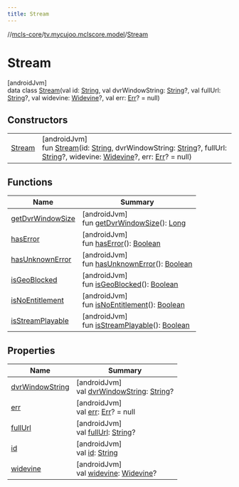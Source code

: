 ```yaml
---
title: Stream
---
```

//[mcls-core](../../../index.html)/[tv.mycujoo.mclscore.model](../index.html)/[Stream](index.html)



# Stream



[androidJvm]\
data class [Stream](index.html)(val id: [String](https://kotlinlang.org/api/latest/jvm/stdlib/kotlin/-string/index.html), val dvrWindowString: [String](https://kotlinlang.org/api/latest/jvm/stdlib/kotlin/-string/index.html)?, val fullUrl: [String](https://kotlinlang.org/api/latest/jvm/stdlib/kotlin/-string/index.html)?, val widevine: [Widevine](../-widevine/index.html)?, val err: [Err](../-err/index.html)? = null)



## Constructors


| | |
|---|---|
| [Stream](-stream.html) | [androidJvm]<br>fun [Stream](-stream.html)(id: [String](https://kotlinlang.org/api/latest/jvm/stdlib/kotlin/-string/index.html), dvrWindowString: [String](https://kotlinlang.org/api/latest/jvm/stdlib/kotlin/-string/index.html)?, fullUrl: [String](https://kotlinlang.org/api/latest/jvm/stdlib/kotlin/-string/index.html)?, widevine: [Widevine](../-widevine/index.html)?, err: [Err](../-err/index.html)? = null) |


## Functions


| Name | Summary |
|---|---|
| [getDvrWindowSize](get-dvr-window-size.html) | [androidJvm]<br>fun [getDvrWindowSize](get-dvr-window-size.html)(): [Long](https://kotlinlang.org/api/latest/jvm/stdlib/kotlin/-long/index.html) |
| [hasError](has-error.html) | [androidJvm]<br>fun [hasError](has-error.html)(): [Boolean](https://kotlinlang.org/api/latest/jvm/stdlib/kotlin/-boolean/index.html) |
| [hasUnknownError](has-unknown-error.html) | [androidJvm]<br>fun [hasUnknownError](has-unknown-error.html)(): [Boolean](https://kotlinlang.org/api/latest/jvm/stdlib/kotlin/-boolean/index.html) |
| [isGeoBlocked](is-geo-blocked.html) | [androidJvm]<br>fun [isGeoBlocked](is-geo-blocked.html)(): [Boolean](https://kotlinlang.org/api/latest/jvm/stdlib/kotlin/-boolean/index.html) |
| [isNoEntitlement](is-no-entitlement.html) | [androidJvm]<br>fun [isNoEntitlement](is-no-entitlement.html)(): [Boolean](https://kotlinlang.org/api/latest/jvm/stdlib/kotlin/-boolean/index.html) |
| [isStreamPlayable](is-stream-playable.html) | [androidJvm]<br>fun [isStreamPlayable](is-stream-playable.html)(): [Boolean](https://kotlinlang.org/api/latest/jvm/stdlib/kotlin/-boolean/index.html) |


## Properties


| Name | Summary |
|---|---|
| [dvrWindowString](dvr-window-string.html) | [androidJvm]<br>val [dvrWindowString](dvr-window-string.html): [String](https://kotlinlang.org/api/latest/jvm/stdlib/kotlin/-string/index.html)? |
| [err](err.html) | [androidJvm]<br>val [err](err.html): [Err](../-err/index.html)? = null |
| [fullUrl](full-url.html) | [androidJvm]<br>val [fullUrl](full-url.html): [String](https://kotlinlang.org/api/latest/jvm/stdlib/kotlin/-string/index.html)? |
| [id](id.html) | [androidJvm]<br>val [id](id.html): [String](https://kotlinlang.org/api/latest/jvm/stdlib/kotlin/-string/index.html) |
| [widevine](widevine.html) | [androidJvm]<br>val [widevine](widevine.html): [Widevine](../-widevine/index.html)? |

